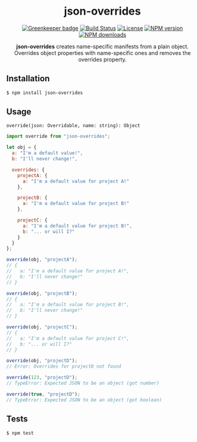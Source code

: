 <div align="center">
  <h1>json-overrides</h1>

[![Greenkeeper badge](https://badges.greenkeeper.io/Bartozzz/json-overrides.svg)](https://greenkeeper.io/)
[![Build Status](https://img.shields.io/travis/Bartozzz/json-overrides.svg)](https://travis-ci.org/Bartozzz/json-overrides/)
[![License](https://img.shields.io/github/license/Bartozzz/json-overrides.svg)](LICENSE)
[![NPM version](https://img.shields.io/npm/v/json-overrides.svg)](https://www.npmjs.com/package/json-overrides)
[![NPM downloads](https://img.shields.io/npm/dt/json-overrides.svg)](https://www.npmjs.com/package/json-overrides)
<br>

**json-overrides** creates name-specific manifests from a plain object. Overrides object properties with name-specific ones and removes the overrides property.

</div>

## Installation

```bash
$ npm install json-overrides
```

## Usage

```
override(json: Overridable, name: string): Object
```

```javascript
import override from "json-overrides";

let obj = {
  a: "I'm a default value!",
  b: "I'll never change!",

  overrides: {
    projectA: {
      a: "I'm a default value for project A!"
    },

    projectB: {
      a: "I'm a default value for project B!"
    },

    projectC: {
      a: "I'm a default value for project B!",
      b: "... or will I?"
    }
  }
};

override(obj, "projectA");
// {
//   a: "I'm a default value for project A!",
//   b: "I'll never change!"
// }

override(obj, "projectB");
// {
//   a: "I'm a default value for project B!",
//   b: "I'll never change!"
// }

override(obj, "projectC");
// {
//   a: "I'm a default value for project C!",
//   b: "... or will I?"
// }

override(obj, "projectD");
// Error: Overrides for projectD not found

override(123, "projectD");
// TypeError: Expected JSON to be an object (got number)

override(true, "projectD");
// TypeError: Expected JSON to be an object (got boolean)
```

## Tests

```bash
$ npm test
```
